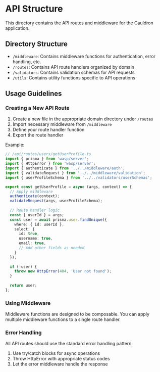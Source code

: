 # API Structure

This directory contains the API routes and middleware for the Cauldron application.

## Directory Structure

- `/middleware`: Contains middleware functions for authentication, error handling, etc.
- `/routes`: Contains API route handlers organized by domain
- `/validators`: Contains validation schemas for API requests
- `/utils`: Contains utility functions specific to API operations

## Usage Guidelines

### Creating a New API Route

1. Create a new file in the appropriate domain directory under `/routes`
2. Import necessary middleware from `/middleware`
3. Define your route handler function
4. Export the route handler

Example:

```typescript
// /api/routes/users/getUserProfile.ts
import { prisma } from 'wasp/server';
import { HttpError } from 'wasp/server';
import { authenticate } from '../../middleware/auth';
import { validateRequest } from '../../middleware/validation';
import { userProfileSchema } from '../../validators/userSchemas';

export const getUserProfile = async (args, context) => {
  // Apply middleware
  authenticate(context);
  validateRequest(args, userProfileSchema);
  
  // Route handler logic
  const { userId } = args;
  const user = await prisma.user.findUnique({
    where: { id: userId },
    select: {
      id: true,
      username: true,
      email: true,
      // Add other fields as needed
    }
  });
  
  if (!user) {
    throw new HttpError(404, 'User not found');
  }
  
  return user;
};
```

### Using Middleware

Middleware functions are designed to be composable. You can apply multiple middleware functions to a single route handler.

### Error Handling

All API routes should use the standard error handling pattern:

1. Use try/catch blocks for async operations
2. Throw HttpError with appropriate status codes
3. Let the error middleware handle the response
